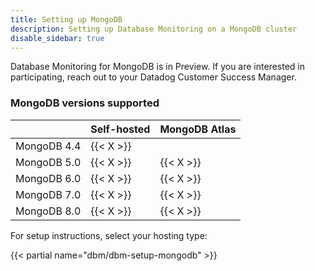```yaml
---
title: Setting up MongoDB
description: Setting up Database Monitoring on a MongoDB cluster
disable_sidebar: true
---
```


<div class="alert alert-info">Database Monitoring for MongoDB is in Preview. If you are interested in participating, reach out to your Datadog Customer Success Manager.</div>

### MongoDB versions supported

|             | Self-hosted | MongoDB Atlas |
|-------------|-------------|---------------|
| MongoDB 4.4 | {{< X >}}   |               |
| MongoDB 5.0 | {{< X >}}   | {{< X >}}     |
| MongoDB 6.0 | {{< X >}}   | {{< X >}}     |
| MongoDB 7.0 | {{< X >}}   | {{< X >}}     |
| MongoDB 8.0 | {{< X >}}   | {{< X >}}     |

For setup instructions, select your hosting type:

{{< partial name="dbm/dbm-setup-mongodb" >}}

